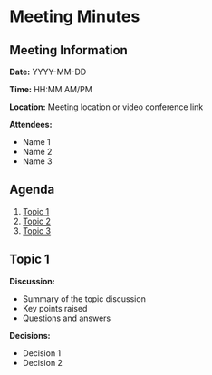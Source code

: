 # Meeting Minutes

## Meeting Information

**Date:** YYYY-MM-DD

**Time:** HH:MM AM/PM

**Location:** Meeting location or video conference link

**Attendees:**
- Name 1
- Name 2
- Name 3

## Agenda

1. [Topic 1](#topic-1)
2. [Topic 2](#topic-2)
3. [Topic 3](#topic-3)

## Topic 1


**Discussion:**

- Summary of the topic discussion
- Key points raised
- Questions and answers

**Decisions:**

- Decision 1
- Decision 2